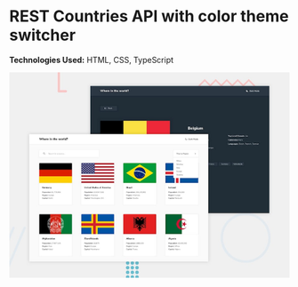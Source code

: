#  REST Countries API with color theme switcher


**Technologies Used:** HTML, CSS, TypeScript

![Design preview for the REST Countries API with color theme switcher coding challenge](./design/desktop-preview.jpg)
